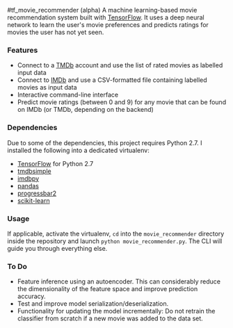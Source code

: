 #tf_movie_recommender (alpha)
A machine learning-based movie recommendation system built with [TensorFlow](https://www.tensorflow.org/).
It uses a deep neural network to learn the user's movie preferences and predicts ratings for movies the user has not yet seen.

### Features
- Connect to a [TMDb](https://www.themoviedb.org/) account and use the list of rated movies as labelled input data
- Connect to [IMDb](http://www.imdb.com/) and use a CSV-formatted file containing labelled movies as input data
- Interactive command-line interface
- Predict movie ratings (between 0 and 9) for any movie that can be found on IMDb (or TMDb, depending on the backend)

### Dependencies
Due to some of the dependencies, this project requires Python 2.7. I installed the following into a dedicated virtualenv:
- [TensorFlow](https://www.tensorflow.org/) for Python 2.7
- [tmdbsimple](https://pypi.python.org/pypi/tmdbsimple)
- [imdbpy](http://imdbpy.sourceforge.net/)
- [pandas](http://pandas.pydata.org/)
- [progressbar2](https://pypi.python.org/pypi/progressbar2)
- [scikit-learn](http://scikit-learn.org/stable/)

### Usage
If applicable, activate the virtualenv, `cd` into the `movie_recommender` directory inside the repository and
launch `python movie_recommender.py`. The CLI will guide you through everything else.

### To Do
- Feature inference using an autoencoder. This can considerably reduce the dimensionality of the feature space and
improve prediction accuracy.
- Test and improve model serialization/deserialization.
- Functionality for updating the model incrementally: Do not retrain the classifier from scratch if a new movie was
added to the data set.